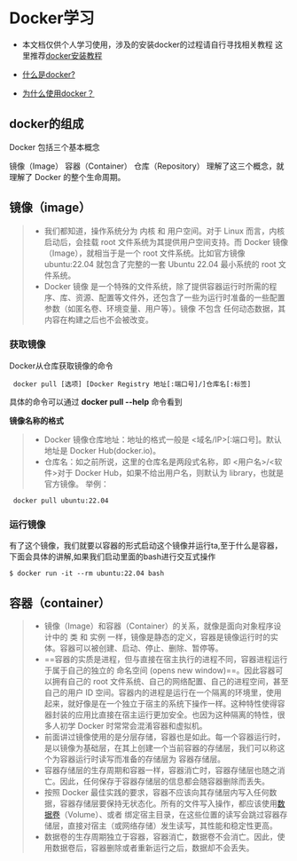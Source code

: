 # Docker学习
+ 本文档仅供个人学习使用，涉及的安装docker的过程请自行寻找相关教程
  这里推荐[docker安装教程](https://yeasy.gitbook.io/docker_practice/install/ubuntu)

+ [什么是docker?](https://vuepress.mirror.docker-practice.com/introduction/what/)
+ [为什么使用docker？](https://vuepress.mirror.docker-practice.com/introduction/why/)

## docker的组成
Docker 包括三个基本概念

镜像（Image）
容器（Container）
仓库（Repository）
理解了这三个概念，就理解了 Docker 的整个生命周期。

## 镜像（image）
>+ 我们都知道，操作系统分为 内核 和 用户空间。对于 Linux 而言，内核启动后，会挂载 root 文件系统为其提供用户空间支持。而 Docker 镜像（Image），就相当于是一个 root 文件系统。比如官方镜像 ubuntu:22.04 就包含了完整的一套 Ubuntu 22.04 最小系统的 root 文件系统。
>+ Docker 镜像 是一个特殊的文件系统，除了提供容器运行时所需的程序、库、资源、配置等文件外，还包含了一些为运行时准备的一些配置参数（如匿名卷、环境变量、用户等）。镜像 不包含 任何动态数据，其内容在构建之后也不会被改变。
### 获取镜像
Docker从仓库获取镜像的命令
```shell
 docker pull [选项] [Docker Registry 地址[:端口号]/]仓库名[:标签]
```
具体的命令可以通过 **docker pull --help** 命令看到

**镜像名称的格式**
> + Docker 镜像仓库地址：地址的格式一般是 <域名/IP>[:端口号]。默认地址是 Docker Hub(docker.io)。
>+ 仓库名：如之前所说，这里的仓库名是两段式名称，即 <用户名>/<软件>对于 Docker Hub，如果不给出用户名，则默认为 library，也就是官方镜像。
举例：
```shell
 docker pull ubuntu:22.04
```

### 运行镜像
 有了这个镜像，我们就要以容器的形式启动这个镜像并运行ta,至于什么是容器，下面会具体的讲解,如果我们启动里面的bash进行交互式操作
 ```shell
 $ docker run -it --rm ubuntu:22.04 bash
 ```


## 容器（container）
> + 镜像（Image）和容器（Container）的关系，就像是面向对象程序设计中的 类 和 实例 一样，镜像是静态的定义，容器是镜像运行时的实体。容器可以被创建、启动、停止、删除、暂停等。
> + ==容器的实质是进程，但与直接在宿主执行的进程不同，容器进程运行于属于自己的独立的 命名空间 (opens new window)==。因此容器可以拥有自己的 root 文件系统、自己的网络配置、自己的进程空间，甚至自己的用户 ID 空间。容器内的进程是运行在一个隔离的环境里，使用起来，就好像是在一个独立于宿主的系统下操作一样。这种特性使得容器封装的应用比直接在宿主运行更加安全。也因为这种隔离的特性，很多人初学 Docker 时常常会混淆容器和虚拟机。
>+ 前面讲过镜像使用的是分层存储，容器也是如此。每一个容器运行时，是以镜像为基础层，在其上创建一个当前容器的存储层，我们可以称这个为容器运行时读写而准备的存储层为 容器存储层。
>+ 容器存储层的生存周期和容器一样，容器消亡时，容器存储层也随之消亡。因此，任何保存于容器存储层的信息都会随容器删除而丢失。
>+ 按照 Docker 最佳实践的要求，容器不应该向其存储层内写入任何数据，容器存储层要保持无状态化。所有的文件写入操作，都应该使用[数据卷](https://vuepress.mirror.docker-practice.com/data_management/volume/)（Volume）、或者 绑定宿主目录，在这些位置的读写会跳过容器存储层，直接对宿主（或网络存储）发生读写，其性能和稳定性更高。
>+ 数据卷的生存周期独立于容器，容器消亡，数据卷不会消亡。因此，使用数据卷后，容器删除或者重新运行之后，数据却不会丢失。

